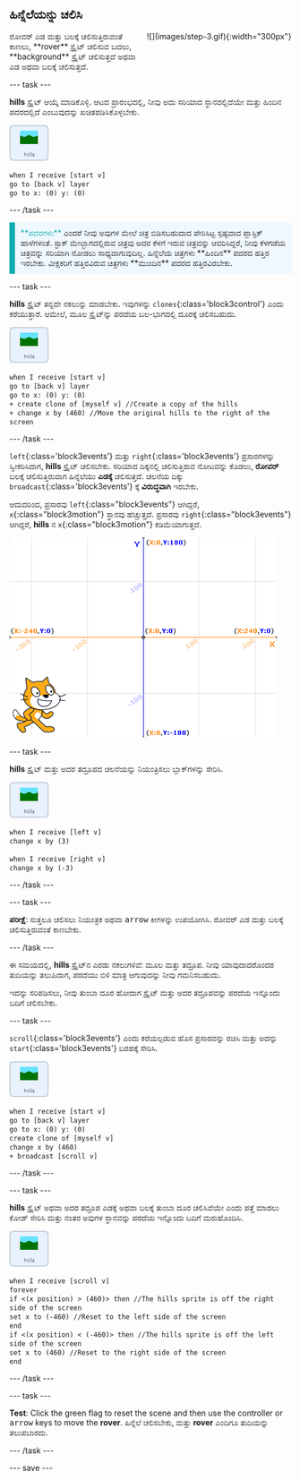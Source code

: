 ## ಹಿನ್ನೆಲೆಯನ್ನು ಚಲಿಸಿ

<div style="display: flex; flex-wrap: wrap">
<div style="flex-basis: 200px; flex-grow: 1; margin-right: 15px;">
ರೋವರ್‌ ಎಡ ಮತ್ತು ಬಲಕ್ಕೆ ಚಲಿಸುತ್ತಿರುವಂತೆ ಕಾಣಲು, **rover** ಸ್ಪ್ರೈಟ್‌ ಚಲಿಸುವ ಬದಲು, **background** ಸ್ಪ್ರೈಟ್‌ ಚಲಿಸುತ್ತದೆ ಅಥವಾ ಎಡ ಅಥವಾ ಬಲಕ್ಕೆ ಚಲಿಸುತ್ತದೆ.
</div>
<div>
![](images/step-3.gif){:width="300px"}
</div>
</div>

--- task ---

**hills** ಸ್ಪ್ರೈಟ್‌ ಆಯ್ಕೆ ಮಾಡಿಕೊಳ್ಳಿ. ಆಟದ ಪ್ರಾರಂಭದಲ್ಲಿ, ನೀವು ಅದು ಸರಿಯಾದ ಸ್ಥಾನದಲ್ಲಿದೆಯೇ ಮತ್ತು ಹಿಂದಿನ ಪದರದಲ್ಲಿದೆ ಎಂಬುವುದನ್ನು ಖಚಿತಪಡಿಸಿಕೊಳ್ಳಬೇಕು.

![ಹಿಲ್ಸ್‌ ಸ್ಪ್ರೈಟ್.](images/hills-sprite.png)

```blocks3
when I receive [start v]
go to [back v] layer
go to x: (0) y: (0)
```

--- /task ---

<p style="border-left: solid; border-width:10px; border-color: #0faeb0; background-color: aliceblue; padding: 10px;">
<span style="color: #0faeb0">**ಪದರಗಳು**</span> ಎಂದರೆ ನೀವು ಅವುಗಳ ಮೇಲೆ ಚಿತ್ರ ಬಿಡಿಸಬಹುದಾದ ಪೇರಿಸಿಟ್ಟ ಸ್ಪಷ್ಟವಾದ ಪ್ಲಾಸ್ಟಿಕ್‌ ಹಾಳೆಗಳಂತೆ. ಸ್ಟಾಕ್‌ ಮೇಲ್ಭಾಗದಲ್ಲಿರುವ ಚಿತ್ರವು ಅದರ ಕೆಳಗೆ ಇರುವ ಚಿತ್ರವನ್ನು ಆವರಿಸಿದ್ದರೆ, ನೀವು ಕೆಳಗಡೆಯ ಚಿತ್ರವನ್ನು ಸರಿಯಾಗಿ ನೋಡಲು ಸಾಧ್ಯವಾಗುವುದಿಲ್ಲ. ಹಿನ್ನೆಲೆಯ ಚಿತ್ರಗಳು **ಹಿಂದಿನ** ಪದರದ ಹತ್ತಿರ ಇರಬೇಕು. ವೀಕ್ಷಕರಿಗೆ ಹತ್ತಿರವಿರುವ ಚಿತ್ರಗಳು **ಮುಂದಿನ** ಪದರದ ಹತ್ತಿರವಿರಬೇಕು.
</p>

--- task ---

**hills** ಸ್ಪ್ರೈಟ್‌ ತನ್ನದೇ ನಕಲುನ್ನು ಮಾಡಬೇಕು. ಇವುಗಳನ್ನು `clones`{:class='block3control'} ಎಂದು ಕರೆಯುತ್ತಾರೆ. ಆಮೇಲೆ, ಮೂಲ ಸ್ಪ್ರೈಟ್‌ನ್ನು ಪರದೆಯ ಬಲ-ಭಾಗದಲ್ಲಿ ದೂರಕ್ಕೆ ಚಲಿಸಬಹುದು.

![ಹಿಲ್ಸ್‌ ಸ್ಪ್ರೈಟ್.](images/hills-sprite.png)

```blocks3
when I receive [start v]
go to [back v] layer
go to x: (0) y: (0)
+ create clone of [myself v] //Create a copy of the hills
+ change x by (460) //Move the original hills to the right of the screen
```

--- /task ---

`left`{:class='block3events'} ಮತ್ತು `right`{:class='block3events'} ಪ್ರಸಾರಗಳನ್ನು ಸ್ವೀಕರಿಸಿದಾಗ, **hills** ಸ್ಪ್ರೈಟ್‌ ಚಲಿಸಬೇಕು. ಸರಿಯಾದ ದಿಕ್ಕನಲ್ಲಿ ಚಲಿಸುತ್ತಿರುವ ನೋಟವನ್ನು ಕೊಡಲು, **ರೋವರ್** ಬಲಕ್ಕೆ ಚಲಿಸುತ್ತಿರುವಾಗ ಹಿನ್ನೆಲೆಯು **ಎಡಕ್ಕೆ** ಚಲಿಸುತ್ತದೆ. ಚಲನೆಯ ದಿಕ್ಕು `broadcast`{:class='block3events'} ಕ್ಕೆ **ವಿರುದ್ಧವಾಗಿ** ಇರಬೇಕು.

ಆದುದರಿಂದ, ಪ್ರಸಾರವು `left`{:class="block3events"} ಆಗಿದ್ದರೆ, `x`{:class="block3motion"} ಸ್ಥಾನವು ಹೆಚ್ಚುತ್ತದೆ. ಪ್ರಸಾರವು `right`{:class="block3events"} ಆಗಿದ್ದರೆ, **hills** ನ `x`{:class="block3motion"} ಕಡಿಮೆಯಾಗುತ್ತದೆ.

![ಸ್ಪ್ರೈಟ್‌ ಬಲ ಕೆಳಮೂಲೆಯಲ್ಲಿರುವುದು ಮತ್ತು x y ನಿರ್ದೇಶಾಂಕಗಳ ವ್ಯವಸ್ಥೆಯನ್ನು ಹಿನ್ನೆಲೆಯಾಗಿ ತೋರಿಸಿರುವ Scratch ವೇದಿಕೆ.](images/scratch-grid.png)

--- task ---

**hills** ಸ್ಪ್ರೈಟ್‌ ಮತ್ತು ಅದರ ತದ್ರೂಪದ ಚಲನೆಯನ್ನು ನಿಯಂತ್ರಿಸಲು ಬ್ಲಾಕ್‌ಗಳನ್ನು ಸೇರಿಸಿ.

![ಹಿಲ್ಸ್‌ ಸ್ಪ್ರೈಟ್.](images/hills-sprite.png)

```blocks3
when I receive [left v]
change x by (3)

when I receive [right v]
change x by (-3)
```

--- /task ---

--- task ---

**ಪರೀಕ್ಷೆ**: ಸುತ್ತಲೂ ಚಲಿಸಲು ನಿಯಂತ್ರಕ ಅಥವಾ <kbd>arrow</kbd> ಕೀಗಳನ್ನು ಉಪಯೋಗಿಸಿ. ರೋವರ್ ಎಡ ಮತ್ತು ಬಲಕ್ಕೆ ಚಲಿಸುತ್ತಿರುವಂತೆ ಕಾಣಬೇಕು.

--- /task ---

ಈ ಸಮಯದಲ್ಲಿ, **hills** ಸ್ಪ್ರೈಟ್‌ನ ಎರಡು ನಕಲುಗಳಿವೆ: ಮೂಲ ಮತ್ತು ತದ್ರೂಪ. ನೀವು ಯಾವುದಾದರೊಂದರ ತುದಿಯನ್ನು ತಲುಪಿದಾಗ, ಪರದೆಯು ಬಿಳಿ ಮಾತ್ರ ಆಗುವುದನ್ನು ನೀವು ಗಮನಿಸಬಹುದು.

ಇದನ್ನು ಸರಿಪಡಿಸಲು, ನೀವು ತುಂಬಾ ದೂರ ಹೋದಾಗ ಸ್ಪ್ರೈಟ್‌ ಮತ್ತು ಅದರ ತದ್ರೂಪವನ್ನು ಪರದೆಯ ಇನ್ನೊಂದು ಬದಿಗೆ ಚಲಿಸಬೇಕು.

--- task ---

`scroll`{:class='block3events'} ಎಂದು ಕರೆಯಲ್ಪಡುವ ಹೊಸ ಪ್ರಸಾರವನ್ನು ರಚಿಸಿ ಮತ್ತು ಅದನ್ನು `start`{:class='block3events'} ಬರಹಕ್ಕೆ ಸೇರಿಸಿ.

![ಹಿಲ್ಸ್‌ ಸ್ಪ್ರೈಟ್.](images/hills-sprite.png)

```blocks3
when I receive [start v]
go to [back v] layer
go to x: (0) y: (0)
create clone of [myself v]
change x by (460) 
+ broadcast [scroll v]
```

--- /task ---

--- task ---

**hills** ಸ್ಪ್ರೈಟ್‌ ಅಥವಾ ಅದರ ತದ್ರೂಪ ಎಡಕ್ಕೆ ಅಥವಾ ಬಲಕ್ಕೆ ತುಂಬಾ ದೂರ ಚಲಿಸಿವೆಯೇ ಎಂದು ಪತ್ತೆ ಮಾಡಲು ಕೋಡ್‌ ಸೇರಿಸಿ ಮತ್ತು ನಂತರ ಅವುಗಳ ಸ್ಥಾನವನ್ನು ಪರದೆಯ ಇನ್ನೊಂದು ಬದಿಗೆ ಮರುಹೊಂದಿಸಿ.

![ಹಿಲ್ಸ್‌ ಸ್ಪ್ರೈಟ್.](images/hills-sprite.png)

```blocks3
when I receive [scroll v]
forever
if <(x position) > (460)> then //The hills sprite is off the right side of the screen
set x to (-460) //Reset to the left side of the screen
end
if <(x position) < (-460)> then //The hills sprite is off the left side of the screen
set x to (460) //Reset to the right side of the screen
end
```

--- /task ---

--- task ---

**Test**: Click the green flag to reset the scene and then use the controller or <kbd>arrow</kbd> keys to move the **rover**. ಹಿನ್ನೆಲೆ ಚಲಿಸಬೇಕು, ಮತ್ತು **rover** ಎಂದಿಗೂ ತುದಿಯನ್ನು ತಲುಪಬಾರದು.

--- /task ---

--- save ---
